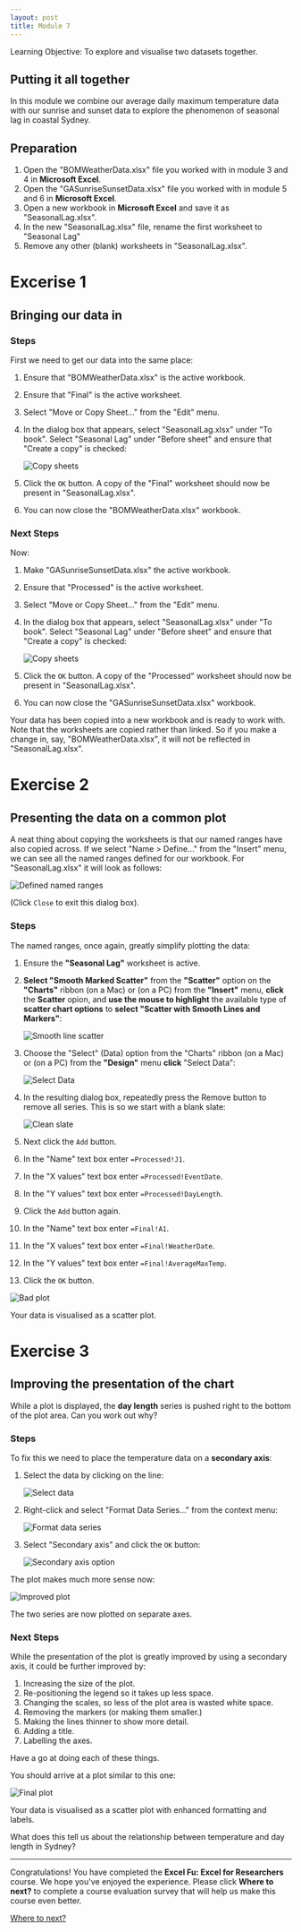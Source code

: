 ```yaml
---
layout: post
title: Module 7
---
```


<div class="objective">
Learning Objective: To explore and visualise two datasets together.
</div>

## Putting it all together
In this module we combine our average daily maximum temperature data with our sunrise and sunset data to explore the phenomenon of seasonal lag in coastal Sydney.

## Preparation
1. Open the "BOMWeatherData.xlsx" file you worked with in module 3 and 4 in **Microsoft Excel**.
1. Open the "GASunriseSunsetData.xlsx" file you worked with in module 5 and 6 in **Microsoft Excel**.
1. Open a new workbook in **Microsoft Excel** and save it as "SeasonalLag.xlsx".
1. In the new "SeasonalLag.xlsx" file, rename the first worksheet to "Seasonal Lag"
1. Remove any other (blank) worksheets in "SeasonalLag.xlsx".

# Excerise 1

## Bringing our data in

### Steps

First we need to get our data into the same place:

1. Ensure that "BOMWeatherData.xlsx" is the active workbook.

1. Ensure that "Final" is the active worksheet.

2. Select "Move or Copy Sheet..." from the "Edit" menu.

3. In the dialog box that appears, select "SeasonalLag.xlsx" under "To book". Select "Seasonal Lag" under "Before sheet" and ensure that "Create a copy" is checked:

    ![Copy sheets](01.png)

4. Click the ```OK``` button. A copy of the "Final" worksheet should now be present in "SeasonalLag.xlsx".

5. You can now close the "BOMWeatherData.xlsx" workbook.

### Next Steps

Now:

1. Make "GASunriseSunsetData.xlsx" the active workbook.

1. Ensure that "Processed" is the active worksheet.

2. Select "Move or Copy Sheet..." from the "Edit" menu.

3. In the dialog box that appears, select "SeasonalLag.xlsx" under "To book". Select "Seasonal Lag" under "Before sheet" and ensure that "Create a copy" is checked:

    ![Copy sheets](02.png)

4. Click the ```OK``` button. A copy of the "Processed" worksheet should now be present in "SeasonalLag.xlsx".

5. You can now close the "GASunriseSunsetData.xlsx" workbook.

<div class="note">
  Your data has been copied into a new workbook and is ready to work with.
</div>

<div class="warning">
Note that the worksheets are copied rather than linked. So if you make a change in, say, "BOMWeatherData.xlsx", it will not be reflected in "SeasonalLag.xlsx".
</div>

# Exercise 2

## Presenting the data on a common plot

A neat thing about copying the worksheets is that our named ranges have also copied across.
If we select "Name > Define..." from the "Insert" menu, we can see all the named ranges defined for our workbook.
For "SeasonalLag.xlsx" it will look as follows:

![Defined named ranges](03.png)

(Click ```Close``` to exit this dialog box).

### Steps

The named ranges, once again, greatly simplify plotting the data:

1. Ensure the **"Seasonal Lag"** worksheet is active.

2. **Select "Smooth Marked Scatter"** from the **"Scatter"** option on the **"Charts"** ribbon (on a Mac) or (on a PC) from the **"Insert"** menu, **click** the **Scatter** opion, and **use the mouse to highlight** the available type of **scatter chart options** to **select "Scatter with Smooth Lines and Markers"**:

    ![Smooth line scatter](04.png)

3. Choose the "Select" (Data) option from the "Charts" ribbon (on a Mac) or (on a PC) from the **"Design"** menu **click** "Select Data":

    ![Select Data](05.png)

4. In the resulting dialog box, repeatedly press the Remove button to remove all series. This is so we start with a blank slate:

    ![Clean slate](06.png)

5. Next click the ```Add``` button.
6. In the "Name" text box enter ```=Processed!J1```.
7. In the "X values" text box enter ```=Processed!EventDate```.
8. In the "Y values" text box enter ```=Processed!DayLength```.
5. Click the ```Add``` button again.
1. In the "Name" text box enter ```=Final!A1```.
1. In the "X values" text box enter ```=Final!WeatherDate```.
1. In the "Y values" text box enter ```=Final!AverageMaxTemp```.
1. Click the ```OK``` button.


![Bad plot](07.png)

<div class="note">
  Your data is visualised as a scatter plot.
</div>

# Exercise 3

## Improving the presentation of the chart

While a plot is displayed, the **day length** series is pushed right to the bottom of the plot area. Can you work out why?

### Steps

To fix this we need to place the temperature data on a **secondary axis**:

1. Select the data by clicking on the line:

    ![Select data](08.png)

2. Right-click and select "Format Data Series..." from the context menu:

    ![Format data series](09.png)

3. Select "Secondary axis" and click the ```OK``` button:

    ![Secondary axis option](10.png)

The plot makes much more sense now:

![Improved plot](11.png)

<div class="note">
  The two series are now plotted on separate axes.
</div>

### Next Steps

While the presentation of the plot is greatly improved by using a secondary axis, it could be further improved by:

1. Increasing the size of the plot.
1. Re-positioning the legend so it takes up less space.
1. Changing the scales, so less of the plot area is wasted white space.
1. Removing the markers (or making them smaller.)
1. Making the lines thinner to show more detail.
1. Adding a title.
1. Labelling the axes.

Have a go at doing each of these things.

You should arrive at a plot similar to this one:

![Final plot](12.png)

<div class="note">
  Your data is visualised as a scatter plot with enhanced formatting and labels.
</div>

What does this tell us about the relationship between temperature and day length in Sydney?

---

<div class="finished">
Congratulations! You have completed the <b>Excel Fu: Excel for Researchers</b> course. We hope you've enjoyed the experience. Please click <b>Where to next?</b> to complete a course evaluation survey that will help us make this course even better.
</div>

<a class="next-link" href="{{ site.baseurl }}/module-8/">Where to next?</a>
